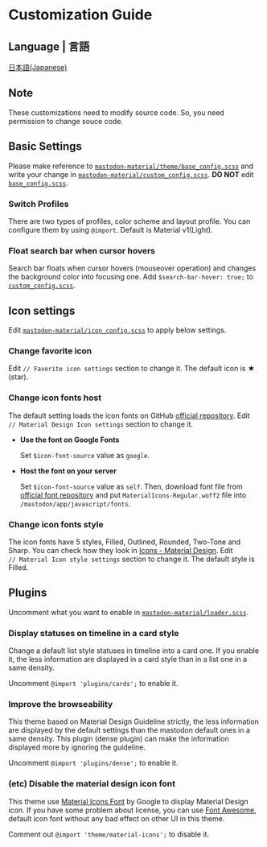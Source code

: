 # Customization Guide

## Language | 言語

[日本語(Japanese)](customization_guide_ja.md)

## Note

These customizations need to modify source code. So, you need permission to change souce code.

## Basic Settings

Please make reference to [`mastodon-material/theme/base_config.scss`](../src/mastodon-material/theme/base_config.scss) and write your change in [`mastodon-material/custom_config.scss`](../src/mastodon-material/custom_config.scss). **DO NOT** edit [`base_config.scss`](../src/mastodon-material/theme/base_config.scss).

### Switch Profiles

There are two types of profiles, color scheme and layout profile. You can configure them by using `@import`. Default is Material v1(Light).

### Float search bar when cursor hovers

Search bar floats when cursor hovers (mouseover operation) and changes the background color into focusing one. Add `$search-bar-hover: true;` to [`custom_config.scss`](../src/mastodon-material/custom_config.scss).

## Icon settings

Edit [`mastodon-material/icon_config.scss`](../src/mastodon-material/icon_config.scss) to apply below settings.

### Change favorite icon

Edit `// Favorite icon settings` section to change it. The default icon is ★ (star).

### Change icon fonts host

The default setting loads the icon fonts on GitHub [official repository](https://github.com/google/material-design-icons). Edit `// Material Design Icon settings` section to change it.

- **Use the font on Google Fonts**
  
  Set `$icon-font-source` value as `google`.

- **Host the font on your server**
  
  Set `$icon-font-source` value as `self`. Then, download font file from [official font repository](https://github.com/google/material-design-icons/tree/master/font) and put `MaterialIcons-Regular.woff2` file into `/mastodon/app/javascript/fonts`.

### Change icon fonts style

The icon fonts have 5 styles, Filled, Outlined, Rounded, Two-Tone and Sharp. You can check how they look in [Icons - Material Design](https://material.io/resources/icons/). Edit `// Material Icon style settings` section to change it. The default style is Filled.

## Plugins

Uncomment what you want to enable in [`mastodon-material/loader.scss`](../src/mastodon-material/loader.scss).

### Display statuses on timeline in a card style

Change a default list style statuses in timeline into a card one. If you enable it, the less information are displayed in a card style than in a list one in a same density.

Uncomment `@import 'plugins/cards';` to enable it.

### Improve the browseability

This theme based on Material Design Guideline strictly, the less information are displayed by the default settings than the mastodon default ones in a same density. This plugin (dense plugin) can make the information displayed more by ignoring the guideline.

Uncomment `@import 'plugins/dense';` to enable it.

### (etc) Disable the material design icon font

This theme use [Material Icons Font](https://google.github.io/material-design-icons/#icon-font-for-the-web) by Google to display Material Design icon. If you have some problem about license, you can use [Font Awesome](https://fontawesome.com/), default icon font without any bad effect on other UI in this theme.

Comment out `@import 'theme/material-icons';` to disable it.
